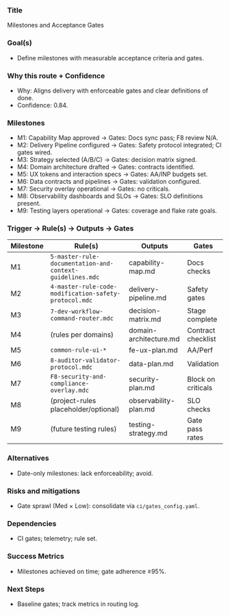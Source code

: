 ### Title
Milestones and Acceptance Gates

### Goal(s)
- Define milestones with measurable acceptance criteria and gates.

### Why this route + Confidence
- Why: Aligns delivery with enforceable gates and clear definitions of done.
- Confidence: 0.84.

### Milestones
- M1: Capability Map approved → Gates: Docs sync pass; F8 review N/A.
- M2: Delivery Pipeline configured → Gates: Safety protocol integrated; CI gates wired.
- M3: Strategy selected (A/B/C) → Gates: decision matrix signed.
- M4: Domain architecture drafted → Gates: contracts identified.
- M5: UX tokens and interaction specs → Gates: AA/INP budgets set.
- M6: Data contracts and pipelines → Gates: validation configured.
- M7: Security overlay operational → Gates: no criticals.
- M8: Observability dashboards and SLOs → Gates: SLO definitions present.
- M9: Testing layers operational → Gates: coverage and flake rate goals.

### Trigger → Rule(s) → Outputs → Gates

| Milestone | Rule(s) | Outputs | Gates |
|---|---|---|---|
| M1 | `5-master-rule-documentation-and-context-guidelines.mdc` | capability-map.md | Docs checks |
| M2 | `4-master-rule-code-modification-safety-protocol.mdc` | delivery-pipeline.md | Safety gates |
| M3 | `7-dev-workflow-command-router.mdc` | decision-matrix.md | Stage complete |
| M4 | (rules per domains) | domain-architecture.md | Contract checklist |
| M5 | `common-rule-ui-*` | fe-ux-plan.md | AA/Perf |
| M6 | `8-auditor-validator-protocol.mdc` | data-plan.md | Validation |
| M7 | `F8-security-and-compliance-overlay.mdc` | security-plan.md | Block on criticals |
| M8 | (project-rules placeholder/optional) | observability-plan.md | SLO checks |
| M9 | (future testing rules) | testing-strategy.md | Gate pass rates |

### Alternatives
- Date-only milestones: lack enforceability; avoid.

### Risks and mitigations
- Gate sprawl (Med × Low): consolidate via `ci/gates_config.yaml`.

### Dependencies
- CI gates; telemetry; rule set.

### Success Metrics
- Milestones achieved on time; gate adherence ≥95%.

### Next Steps
- Baseline gates; track metrics in routing log.

